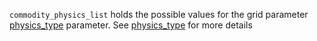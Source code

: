 `commodity_physics_list` holds the possible values for the grid parameter [physics_type](@ref) parameter. See [physics_type](@ref) for more details